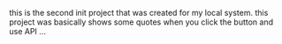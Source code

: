 this is the second init project that was created for my local system.
this project was basically shows some quotes when you click the button and use API   ...

